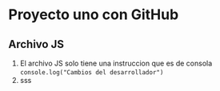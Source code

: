 # Proyecto uno con GitHub
## Archivo JS
1. El archivo JS solo tiene una instruccion que es de consola
```console.log("Cambios del desarrollador")```
2. sss